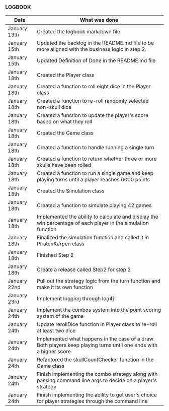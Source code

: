 ### LOGBOOK

| Date         | What was done                                                                                                      |
|--------------|--------------------------------------------------------------------------------------------------------------------|
| January 13th | Created the logbook markdown file                                                                                  |
| January 15th | Updated the backlog in the README.md file to be more aligned with the business logic in step 2.                    |
| January 15th | Updated Definition of Done in the README.md file                                                                   |
| January 18th | Created the Player class                                                                                           |
| January 18th | Created a function to roll eight dice in the Player class                                                          |
| January 18th | Created a function to re-roll randomly selected non-skull dice                                                     |
| January 18th | Created a function to update the player's score based on what they roll                                            |
| January 18th | Created the Game class                                                                                             |
| January 18th | Created a function to handle running a single turn                                                                 |
| January 18th | Created a function to return whether three or more skulls have been rolled                                         | 
| January 18th | Created a function to run a single game and keep playing turns until a player reaches 6000 points                  |
| January 18th | Created the Simulation class                                                                                       |
| January 18th | Created a function to simulate playing 42 games                                                                    |
| January 18th | Implemented the ability to calculate and display the win percentage of each player in the simulation function      |
| January 18th | Finalized the simulation function and called it in PiratenKarpen class                                             |
| January 18th | Finished Step 2                                                                                                    |
| January 18th | Create a release called Step2 for step 2                                                                           |
| January 22nd | Pull out the strategy logic from the turn function and make it its own function                                    |
| January 23rd | Implement logging through log4j                                                                                    | 
| January 24th | Implement the combos system into the point scoring system of the game                                              |
 | January 24th | Update rerollDice function in Player class to re-roll at least two dice                                            |
| January 24th | Implemented what happens in the case of a draw. Both players keep playing turns until one ends with a higher score |
| January 24th | Refactored the skullCountChecker function in the Game class                                                        |
| January 24th | Finish implementing the combo strategy along with passing command line args to decide on a player's strategy       |
| January 24th | Finish implementing the ability to get user's choice for player strategies through the command line                |

